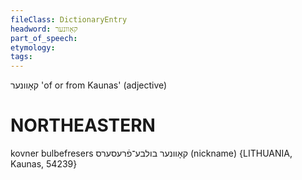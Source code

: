 ```yaml
---
fileClass: DictionaryEntry
headword: קאָוונער
part_of_speech: 
etymology: 
tags: 
---
```

קאָוונער
'of or from Kaunas' (adjective)

NORTHEASTERN
==============

kovner bulbefresers קאָוונער בולבע־פֿרעסערס (nickname) {LITHUANIA, Kaunas, 54239}